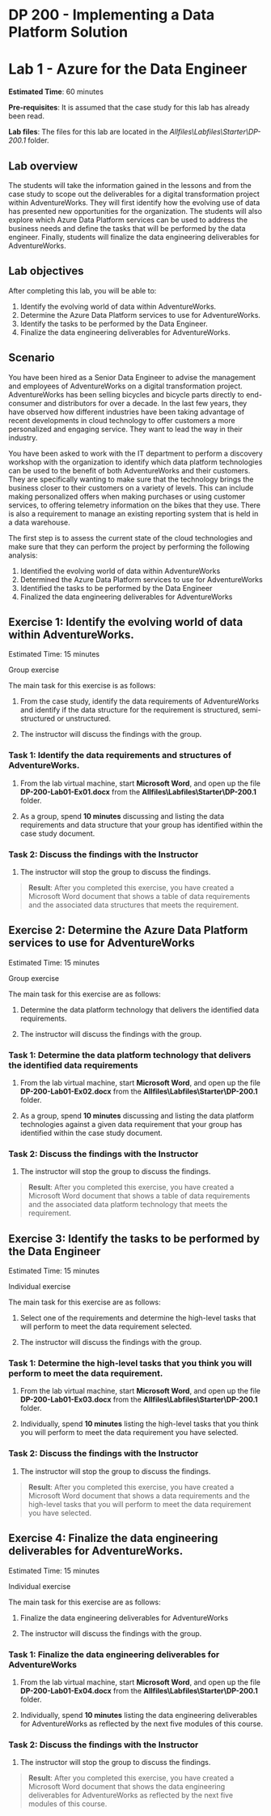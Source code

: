 ﻿# DP 200 - Implementing a Data Platform Solution
# Lab 1 - Azure for the Data Engineer

**Estimated Time**: 60 minutes

**Pre-requisites**: It is assumed that the case study for this lab has already been read.

**Lab files**: The files for this lab are located in the _Allfiles\Labfiles\Starter\DP-200.1_ folder.

## Lab overview

The students will take the information gained in the lessons and from the case study to scope out the deliverables for a digital transformation project within AdventureWorks. They will first identify how the evolving use of data has presented new opportunities for the organization. The students will also explore which Azure Data Platform services can be used to address the business needs and define the tasks that will be performed by the data engineer. Finally, students will finalize the data engineering deliverables for AdventureWorks.

## Lab objectives
  
After completing this lab, you will be able to:

1. Identify the evolving world of data within AdventureWorks.
2. Determine the Azure Data Platform services to use for AdventureWorks.
3. Identify the tasks to be performed by the Data Engineer.
4. Finalize the data engineering deliverables for AdventureWorks.

## Scenario
  
You have been hired as a Senior Data Engineer to advise the management and employees of AdventureWorks on a digital transformation project.  AdventureWorks has been selling bicycles and bicycle parts directly to end-consumer and distributors for over a decade. In the last few years, they have observed how different industries have been taking advantage of recent developments in cloud technology to offer customers a more personalized and engaging service. They want to lead the way in their industry.

You have been asked to work with the IT department to perform a discovery workshop with the organization to identify which data platform technologies can be used to the benefit of both AdventureWorks and their customers. They are specifically wanting to make sure that the technology brings the business closer to their customers on a variety of levels. This can include making personalized offers when making purchases or using customer services, to offering telemetry information on the bikes that they use. There is also a requirement to manage an existing reporting system that is held in a data warehouse.

The first step is to assess the current state of the cloud technologies and make sure that they can perform the project by performing the following analysis:

1. Identified the evolving world of data within AdventureWorks
2. Determined the Azure Data Platform services to use for AdventureWorks
3. Identified the tasks to be performed by the Data Engineer
4. Finalized the data engineering deliverables for AdventureWorks

## Exercise 1: Identify the evolving world of data within AdventureWorks.

Estimated Time: 15 minutes

Group exercise
  
The main task for this exercise is as follows:

1. From the case study, identify the data requirements of AdventureWorks and identify if the data structure for the requirement is structured, semi-structured or unstructured.

2. The instructor will discuss the findings with the group.

### Task 1: Identify the data requirements and structures of AdventureWorks.

1. From the lab virtual machine, start **Microsoft Word**, and open up the file **DP-200-Lab01-Ex01.docx** from the **Allfiles\Labfiles\Starter\DP-200.1** folder.

2. As a group, spend **10 minutes** discussing and listing the data requirements and data structure that your group has identified within the case study document.

### Task 2: Discuss the findings with the Instructor

1. The instructor will stop the group to discuss the findings.

> **Result**: After you completed this exercise, you have created a Microsoft Word document that shows a table of data requirements and the associated data structures that meets the requirement.

## Exercise 2: Determine the Azure Data Platform services to use for AdventureWorks
  
Estimated Time: 15 minutes

Group exercise
  
The main task for this exercise are as follows:

1. Determine the data platform technology that delivers the identified data requirements.

2. The instructor will discuss the findings with the group.

### Task 1: Determine the data platform technology that delivers the identified data requirements

1. From the lab virtual machine, start **Microsoft Word**, and open up the file **DP-200-Lab01-Ex02.docx** from the **Allfiles\Labfiles\Starter\DP-200.1** folder.

2. As a group, spend **10 minutes** discussing and listing the data platform technologies against a given data requirement that your group has identified within the case study document.

### Task 2: Discuss the findings with the Instructor

1. The instructor will stop the group to discuss the findings.

> **Result**: After you completed this exercise, you have created a Microsoft Word document that shows a table of data requirements and the associated data platform technology that meets the requirement.

## Exercise 3: Identify the tasks to be performed by the Data Engineer
  
Estimated Time: 15 minutes

Individual exercise
  
The main task for this exercise are as follows:

1. Select one of the requirements and determine the high-level tasks that will perform to meet the data requirement selected.

2. The instructor will discuss the findings with the group.

### Task 1: Determine the high-level tasks that you think you will perform to meet the data requirement.

1. From the lab virtual machine, start **Microsoft Word**, and open up the file **DP-200-Lab01-Ex03.docx** from the **Allfiles\Labfiles\Starter\DP-200.1** folder.

2. Individually, spend **10 minutes** listing the high-level tasks that you think you will perform to meet the data requirement you have selected.

### Task 2: Discuss the findings with the Instructor

1. The instructor will stop the group to discuss the findings.

> **Result**: After you completed this exercise, you have created a Microsoft Word document that shows a data requirements and the high-level tasks that you will perform to meet the data requirement you have selected.

## Exercise 4: Finalize the data engineering deliverables for AdventureWorks.
  
Estimated Time: 15 minutes

Individual exercise
  
The main task for this exercise are as follows:

1. Finalize the data engineering deliverables for AdventureWorks

2. The instructor will discuss the findings with the group.

### Task 1: Finalize the data engineering deliverables for AdventureWorks

1. From the lab virtual machine, start **Microsoft Word**, and open up the file **DP-200-Lab01-Ex04.docx** from the **Allfiles\Labfiles\Starter\DP-200.1** folder.

2. Individually, spend **10 minutes** listing the data engineering deliverables for AdventureWorks as reflected by the next five modules of this course.

### Task 2: Discuss the findings with the Instructor

1. The instructor will stop the group to discuss the findings.

> **Result**: After you completed this exercise, you have created a Microsoft Word document that shows the data engineering deliverables for AdventureWorks as reflected by the next five modules of this course.
